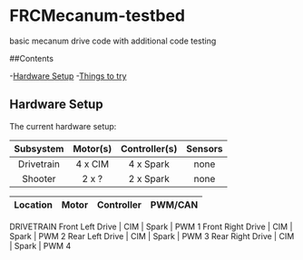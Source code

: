 # FRCMecanum-testbed
basic mecanum drive code with additional code testing

##Contents

-[Hardware Setup](#hardware-setup)
-[Things to try](#things-to-try)

## Hardware Setup

The current hardware setup:

Subsystem | Motor(s) | Controller(s) | Sensors
:-:|:-:|:-:|:-:
Drivetrain | 4 x CIM | 4 x Spark | none
Shooter | 2 x ? | 2 x Spark | none

Location | Motor | Controller | PWM/CAN
:-:|:-:|:-:|:-:
DRIVETRAIN
Front Left Drive | CIM | Spark | PWM 1
Front Right Drive | CIM | Spark | PWM 2
Rear Left Drive | CIM | Spark | PWM 3
Rear Right Drive | CIM | Spark | PWM 4
